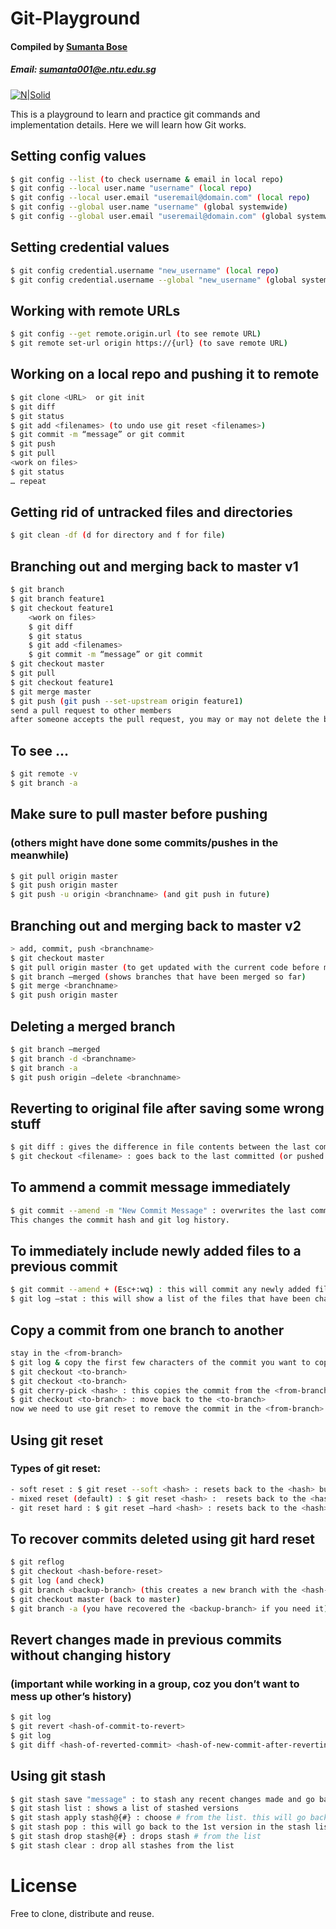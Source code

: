 # Git-Playground
#### Compiled by [Sumanta Bose](https://sumantabose.github.io)
##### Email: [sumanta001@e.ntu.edu.sg](mailto:sumanta001@e.ntu.edu.sg)

[![N|Solid](https://cdn.kualo.com/blogassets/wp-content/uploads/2015/11/git.jpg)]()

This is a playground to learn and practice git commands and implementation details. Here we will learn how Git works.

## Setting config values
```sh
$ git config --list (to check username & email in local repo)
$ git config --local user.name "username" (local repo)
$ git config --local user.email "useremail@domain.com" (local repo)
$ git config --global user.name "username" (global systemwide)
$ git config --global user.email "useremail@domain.com" (global systemwide)
```

## Setting credential values
```sh
$ git config credential.username "new_username" (local repo)
$ git config credential.username --global "new_username" (global systemwide)
```

## Working with remote URLs
```sh
$ git config --get remote.origin.url (to see remote URL)
$ git remote set-url origin https://{url} (to save remote URL)
```

## Working on a local repo and pushing it to remote
```sh
$ git clone <URL>  or git init
$ git diff
$ git status
$ git add <filenames> (to undo use git reset <filenames>)
$ git commit -m “message” or git commit
$ git push
$ git pull
<work on files>
$ git status
… repeat
```

## Getting rid of untracked files and directories
```sh
$ git clean -df (d for directory and f for file)
```
## Branching out and merging back to master v1
```sh
$ git branch
$ git branch feature1
$ git checkout feature1
	<work on files>
	$ git diff
	$ git status
	$ git add <filenames>
	$ git commit -m “message” or git commit
$ git checkout master
$ git pull
$ git checkout feature1
$ git merge master
$ git push (git push --set-upstream origin feature1)
send a pull request to other members
after someone accepts the pull request, you may or may not delete the branch
```

## To see ...
```sh
$ git remote -v
$ git branch -a
```

## Make sure to pull master before pushing 
### (others might have done some commits/pushes in the meanwhile)
```sh
$ git pull origin master
$ git push origin master
$ git push -u origin <branchname> (and git push in future)
```

## Branching out and merging back to master v2
```sh
> add, commit, push <branchname>
$ git checkout master
$ git pull origin master (to get updated with the current code before merging/pushing)
$ git branch —merged (shows branches that have been merged so far)
$ git merge <branchname>
$ git push origin master
```

## Deleting a merged branch
```sh
$ git branch —merged
$ git branch -d <branchname>
$ git branch -a
$ git push origin —delete <branchname>
```

## Reverting to original file after saving some wrong stuff
```sh
$ git diff : gives the difference in file contents between the last committed (or pushed idk) and the current version of the files
$ git checkout <filename> : goes back to the last committed (or pushed idk) version of the file
```

## To ammend a commit message immediately
```sh
$ git commit --amend -m "New Commit Message" : overwrites the last commit message to "New Commit Message". 
This changes the commit hash and git log history.
```

## To immediately include newly added files to a previous commit
```sh
$ git commit --amend + (Esc+:wq) : this will commit any newly added files as part of the last commit
$ git log —stat : this will show a list of the files that have been changed in the commit
```

## Copy a commit from one branch to another
```sh
stay in the <from-branch>
$ git log & copy the first few characters of the commit you want to copy
$ git checkout <to-branch>
$ git checkout <to-branch>
$ git cherry-pick <hash> : this copies the commit from the <from-branch> to the <to-branch>, does not delete the commit in the <from-branch>
$ git checkout <to-branch> : move back to the <to-branch>
now we need to use git reset to remove the commit in the <from-branch>
```

## Using git reset
### Types of git reset:
```sh
- soft reset : $ git reset --soft <hash> : resets back to the <hash> but keeps changes in the staging area. See git status
- mixed reset (default) : $ git reset <hash> :  resets back to the <hash> but does not keep changes in the staging area, rather keeps them in working area. See git status
- git reset hard : $ git reset —hard <hash> : resets back to the <hash> and keeps no changes in the staging or working area. See git status
```

## To recover commits deleted using git hard reset 
```sh
$ git reflog
$ git checkout <hash-before-reset>
$ git log (and check)
$ git branch <backup-branch> (this creates a new branch with the <hash-before-reset> state)
$ git checkout master (back to master)
$ git branch -a (you have recovered the <backup-branch> if you need it)
```

## Revert changes made in previous commits without changing history
### (important while working in a group, coz you don’t want to mess up other’s history)
```sh
$ git log
$ git revert <hash-of-commit-to-revert>
$ git log
$ git diff <hash-of-reverted-commit> <hash-of-new-commit-after-reverting>
```

## Using git stash
```sh
$ git stash save "message" : to stash any recent changes made and go back to last committed(?) version
$ git stash list : shows a list of stashed versions
$ git stash apply stash@{#} : choose # from the list. this will go back to the stashed version and keep the stashed version
$ git stash pop : this will go back to the 1st version in the stash list and drop the stash (will not keep it)
$ git stash drop stash@{#} : drops stash # from the list
$ git stash clear : drop all stashes from the list
```

# License
Free to clone, distribute and reuse.